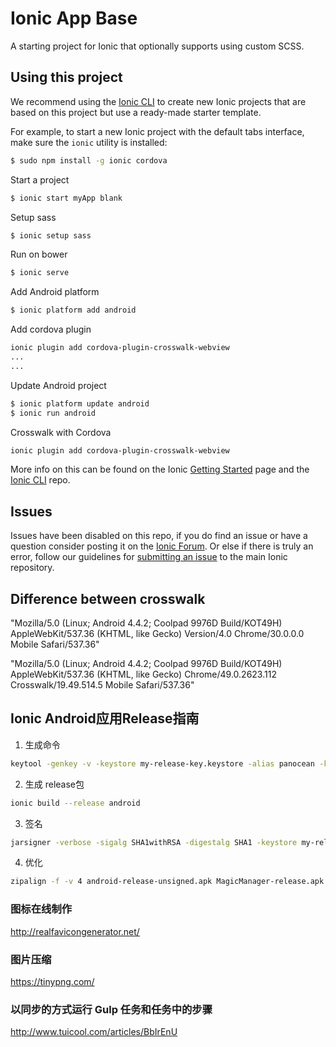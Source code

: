 Ionic App Base
=====================

A starting project for Ionic that optionally supports using custom SCSS.

## Using this project

We recommend using the [Ionic CLI](https://github.com/driftyco/ionic-cli) to create new Ionic projects that are based on this project but use a ready-made starter template.

For example, to start a new Ionic project with the default tabs interface, make sure the `ionic` utility is installed:

```bash
$ sudo npm install -g ionic cordova
```

Start a project

```bash
$ ionic start myApp blank
```

Setup sass

```bash
$ ionic setup sass
```

Run on bower

```bash
$ ionic serve
```

Add Android platform

```bash
$ ionic platform add android
```

Add cordova plugin
```bash
ionic plugin add cordova-plugin-crosswalk-webview
...
...
```

Update Android project
```bash
$ ionic platform update android
$ ionic run android
```

Crosswalk with Cordova
```bash
ionic plugin add cordova-plugin-crosswalk-webview
```

<preference name="xwalk64bit" value="xwalk64bit" />

More info on this can be found on the Ionic [Getting Started](http://ionicframework.com/getting-started) page and the [Ionic CLI](https://github.com/driftyco/ionic-cli) repo.

## Issues
Issues have been disabled on this repo, if you do find an issue or have a question consider posting it on the [Ionic Forum](http://forum.ionicframework.com/).  Or else if there is truly an error, follow our guidelines for [submitting an issue](http://ionicframework.com/submit-issue/) to the main Ionic repository.


## Difference between crosswalk

"Mozilla/5.0 (Linux; Android 4.4.2; Coolpad 9976D Build/KOT49H) AppleWebKit/537.36 (KHTML, like Gecko) Version/4.0 Chrome/30.0.0.0 Mobile Safari/537.36"

"Mozilla/5.0 (Linux; Android 4.4.2; Coolpad 9976D Build/KOT49H) AppleWebKit/537.36 (KHTML, like Gecko) Chrome/49.0.2623.112 Crosswalk/19.49.514.5 Mobile Safari/537.36"


## Ionic Android应用Release指南
1) 生成命令
```bash
keytool -genkey -v -keystore my-release-key.keystore -alias panocean -keyalg RSA -keysize 2048 -validity 10000
```
2) 生成 release包
```bash
ionic build --release android
```
3) 签名
```bash
jarsigner -verbose -sigalg SHA1withRSA -digestalg SHA1 -keystore my-release-key.keystore /Users/suxindao/work/billboard/platforms/android/build/outputs/apk/android-release-unsigned.apk panocean
```
4) 优化
```bash
zipalign -f -v 4 android-release-unsigned.apk MagicManager-release.apk
```

### 图标在线制作
http://realfavicongenerator.net/

### 图片压缩
https://tinypng.com/

### 以同步的方式运行 Gulp 任务和任务中的步骤
http://www.tuicool.com/articles/BbIrEnU